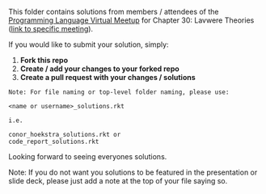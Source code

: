 This folder contains solutions from members / attendees of the [Programming Language Virtual Meetup](https://www.meetup.com/Programming-Languages-Toronto-Meetup/) for Chapter 30: Lavwere Theories ([link to specific meeting](https://www.meetup.com/Programming-Languages-Toronto-Meetup/events/281060661/)).

If you would like to submit your solution, simply:

1. **Fork this repo**
2. **Create / add your changes to your forked repo**
3. **Create a pull request with your changes / solutions**
```
Note: For file naming or top-level folder naming, please use:

<name or username>_solutions.rkt

i.e.

conor_hoekstra_solutions.rkt or
code_report_solutions.rkt
```

Looking forward to seeing everyones solutions.

Note: If you do not want you solutions to be featured in the presentation or slide deck, please just add a note at the top of your file saying so.
